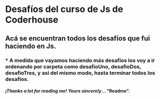 # Desafíos del curso de Js de Coderhouse

## Acá se encuentran todos los desafíos que fui haciendo en Js.

### * A medida que vayamos haciendo más desafíos los voy a ir ordenando por carpeta como desafioUno, desafioDos, desafioTres, y así del mismo modo, hasta terminar todos los desafíos.

#### *¡Thanks a lot for reading me!* _Yours sincerely_... "**Readme**".